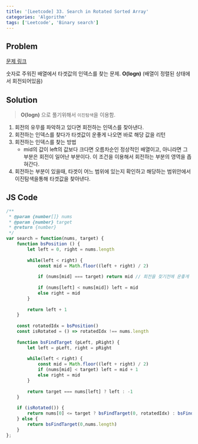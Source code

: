 ```yaml
---
title: '[Leetcode] 33. Search in Rotated Sorted Array'
categories: 'Algorithm'
tags: ['Leetcode', 'Binary search']
---
```


## Problem

[문제 링크](https://leetcode.com/problems/search-in-rotated-sorted-array/)

숫자로 주워진 배열에서 타겟값의 인덱스를 찾는 문제. **O(logn)** (배열이 정렬된 상태에서 회전되어있음)  

## Solution

> **O(logn)** 으로 풀기위해서 `이진탐색`을 이용함.

1. 회전의 유무를 파악하고 있다면 회전하는 인덱스를 찾아낸다.
2. 회전하는 인덱스를 찾다가 타겟값이 운좋게 나오면 바로 해당 값을 리턴
3. 회전하는 인덱스를 찾는 방법
    - mid의 값이 left의 값보다 크다면 오름차순인 정상적인 배열이고, 아니라면 그 부분은 회전이 일어난 부분이다. 이 조건을 이용해서 회전하는 부분의 영역을 좁혀간다.
4. 회전하는 부분이 있을때, 타겟이 어느 범위에 있는지 확인하고 해당하는 범위안에서 이진탐색을통해 타겟값을 찾아낸다.

## JS Code

```javascript
/**
 * @param {number[]} nums
 * @param {number} target
 * @return {number}
 */
var search = function(nums, target) {
    function bsPosition () {
        let left = 0, right = nums.length
        
        while(left < right) {
            const mid = Math.floor((left + right) / 2)
            
            if (nums[mid] === target) return mid // 회전을 찾기전에 운좋게 타겟을 발견할 경우
            
            if (nums[left] < nums[mid]) left = mid
            else right = mid
        }
        
        return left + 1
    }
    
    const rotatedIdx = bsPosition()
    const isRotated = () => rotatedIdx !== nums.length
    
    function bsFindTarget (pLeft, pRight) {
        let left = pLeft, right = pRight
        
        while(left < right) {
            const mid = Math.floor((left + right) / 2)
            if (nums[mid] < target) left = mid + 1
            else right = mid
        }
        
        return target === nums[left] ? left : -1
    }
    
    if (isRotated()) {
        return nums[0] <= target ? bsFindTarget(0, rotatedIdx) : bsFindTarget(rotatedIdx, nums.length)
    } else {
        return bsFindTarget(0,nums.length)
    }
};
```
